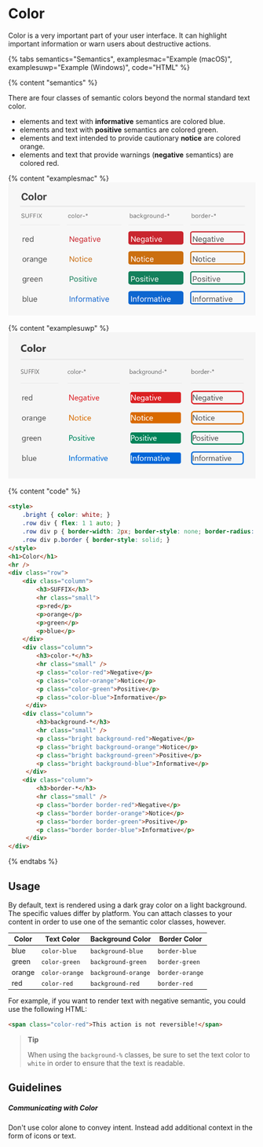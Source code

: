 # Color

Color is a very important part of your user interface. It can highlight important information or warn users about destructive actions.

{% tabs semantics="Semantics", examplesmac="Example (macOS)", examplesuwp="Example (Windows)", code="HTML" %}

{% content "semantics" %}

There are four classes of semantic colors beyond the normal standard text color.

* elements and text with **informative** semantics are colored blue.
* elements and text with **positive** semantics are colored green.
* elements and text intended to provide cautionary **notice** are colored orange.
* elements and text that provide warnings (**negative** semantics) are colored red.

{% content "examplesmac" %}
![Semantic color example for Mac](assets/macOS%20Semantic%20Color%20Example.png)

{% content "examplesuwp" %}
![Semantic color example for Windows](assets/Windows%20Semantic%20Color%20Example.png)

{% content "code" %}

```html
<style>
    .bright { color: white; }
    .row div { flex: 1 1 auto; }
    .row div p { border-width: 2px; border-style: none; border-radius: 4px;}
    .row div p.border { border-style: solid; }
</style>
<h1>Color</h1>
<hr />
<div class="row">
    <div class="column">
        <h3>SUFFIX</h3>
        <hr class="small">
        <p>red</p>
        <p>orange</p>
        <p>green</p>
        <p>blue</p>
    </div>
    <div class="column">
        <h3>color-*</h3>
        <hr class="small" />
        <p class="color-red">Negative</p>
        <p class="color-orange">Notice</p>
        <p class="color-green">Positive</p>
        <p class="color-blue">Informative</p>
     </div>
    <div class="column">
        <h3>background-*</h3>
        <hr class="small" />
        <p class="bright background-red">Negative</p>
        <p class="bright background-orange">Notice</p>
        <p class="bright background-green">Positive</p>
        <p class="bright background-blue">Informative</p>
     </div>
    <div class="column">
        <h3>border-*</h3>
        <hr class="small" />
        <p class="border border-red">Negative</p>
        <p class="border border-orange">Notice</p>
        <p class="border border-green">Positive</p>
        <p class="border border-blue">Informative</p>
     </div>
</div>
```

{% endtabs %}

## Usage

By default, text is rendered using a dark gray color on a light background. The specific values differ by platform. You can attach classes to your content in order to use one of the semantic color classes, however.

Color  | Text Color    | Background Color   | Border Color
-------|---------------|--------------------|---------------
blue   | `color-blue`  | `background-blue`  | `border-blue`
green  | `color-green` | `background-green` | `border-green`
orange | `color-orange`| `background-orange`| `border-orange`
red    | `color-red`   | `background-red`   | `border-red`

For example, if you want to render text with negative semantic, you could use the following HTML:

```html
<span class="color-red">This action is not reversible!</span>
```

> **Tip**
>
> When using the `background-%` classes, be sure to set the text color to `white` in order to ensure
> that the text is readable.

## Guidelines

##### Communicating with Color

Don't use color alone to convey intent. Instead add additional context in the form of icons or text.
